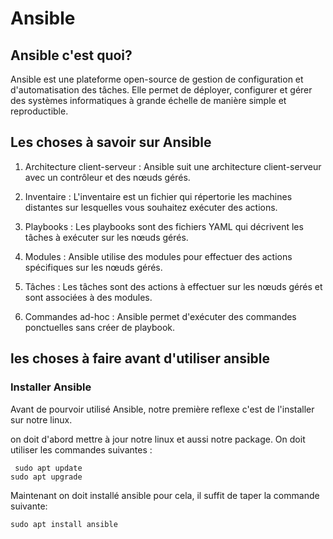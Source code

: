 # Ansible

## Ansible c'est quoi?

Ansible est une plateforme open-source de gestion de configuration et d'automatisation des tâches. Elle permet de déployer, configurer et gérer des systèmes informatiques à grande échelle de manière simple et reproductible.

## Les choses à savoir sur Ansible

1. Architecture client-serveur : Ansible suit une architecture client-serveur avec un contrôleur et des nœuds gérés.

2. Inventaire : L'inventaire est un fichier qui répertorie les machines distantes sur lesquelles vous souhaitez exécuter des actions.

3. Playbooks : Les playbooks sont des fichiers YAML qui décrivent les tâches à exécuter sur les nœuds gérés.

4. Modules : Ansible utilise des modules pour effectuer des actions spécifiques sur les nœuds gérés.

5. Tâches : Les tâches sont des actions à effectuer sur les nœuds gérés et sont associées à des modules.

6. Commandes ad-hoc : Ansible permet d'exécuter des commandes ponctuelles sans créer de playbook.

## les choses à faire avant d'utiliser ansible

### Installer Ansible

Avant de pourvoir utilisé Ansible, notre première reflexe c'est de l'installer sur notre linux. <br>

on doit d'abord mettre à jour notre linux et aussi notre package. On doit utiliser les commandes suivantes :

` sudo apt update` <br>
`sudo apt upgrade ` <br>

Maintenant on doit installé ansible pour cela, il suffit de taper la commande suivante:

`sudo apt install ansible`
